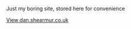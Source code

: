 Just my boring site, stored here for convenience

[View dan.shearmur.co.uk](http://dan.shearmur.co.uk)


